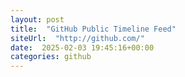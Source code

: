 ```yaml
---
layout: post
title:  "GitHub Public Timeline Feed"
siteUrl:  "http://github.com/"
date:  2025-02-03 19:45:16+00:00
categories: github
---
```

